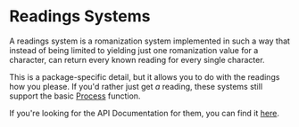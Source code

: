 # Readings Systems
A readings system is a romanization system implemented in such a way that instead of being limited to yielding just one romanization value for a character, can return every known reading for every single character.

This is a package-specific detail, but it allows you to do with the readings how you please. If you'd rather just get *a* reading, these systems still support the basic [Process](/api/Romanization.IRomanizationSystem.html#Romanization_IRomanizationSystem_Process_System_String_)
function.

If you're looking for the API Documentation for them, you can find it [here](/Romanization.NET/api/Romanization.IReadingsRomanizationSystem-1.html).
